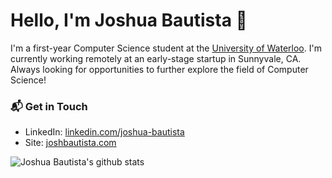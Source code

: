# Hello, I'm Joshua Bautista 👋

I'm a first-year Computer Science student at the [University of Waterloo](https://uwaterloo.ca/). I'm currently working remotely at an early-stage startup in Sunnyvale, CA. Always looking for opportunities to further explore the field of Computer Science!

### 📬 Get in Touch

- LinkedIn: [linkedin.com/joshua-bautista](https://www.linkedin.com/in/joshua-bautista/)
- Site: [joshbautista.com](https://www.joshbautista.com)

![Joshua Bautista's github stats](https://github-readme-stats.vercel.app/api?username=kthisisjosh&show_icons=true&hide_border=true)
